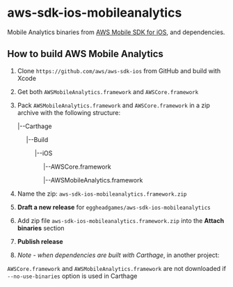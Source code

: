 # aws-sdk-ios-mobileanalytics
Mobile Analytics binaries from [AWS Mobile SDK for iOS](https://github.com/aws/aws-sdk-ios), and dependencies.

## How to build AWS Mobile Analytics
1. Clone `https://github.com/aws/aws-sdk-ios` from GitHub and build with Xcode
2. Get both `AWSMobileAnalytics.framework` and `AWSCore.framework` 
3. Pack `AWSMobileAnalytics.framework` and `AWSCore.framework` in a zip archive with the following structure:

   |--Carthage

        |--Build

             |--iOS

                  |--AWSCore.framework

                  |--AWSMobileAnalytics.framework


4. Name the zip: `aws-sdk-ios-mobileanalytics.framework.zip`
5. **Draft a new release** for `eggheadgames/aws-sdk-ios-mobileanalytics`
6. Add zip file `aws-sdk-ios-mobileanalytics.framework.zip` into the **Attach binaries** section
7. **Publish release**
8. *Note - when dependencies are built with Carthage*, in another project: 

`AWSCore.framework` and `AWSMobileAnalytics.framework` are not downloaded if `--no-use-binaries` option is used in Carthage



